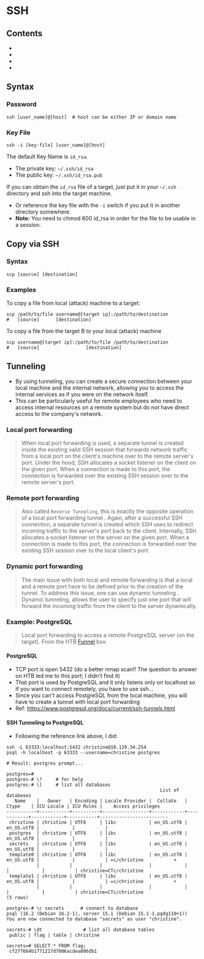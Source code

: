 # SSH

## Contents
- []()
- []()
- []()
- []()

## Syntax

### Password
```
ssh [user_name]@[host]  # host can be either IP or domain name
```

### Key File
```
ssh -i [key-file] [user_name]@[host]
```

The default Key Name is `id_rsa`.
- The private key: `~/.ssh/id_rsa`
- The public key: `~/.ssh/id_rsa.pub`

If you can obtain the `id_rsa` file of a target, just put it in your `~/.ssh` directory and ssh into the target machine. 
- Or reference the key file with the `-i` switch if you put it in another directory somewhere.
- **Note:** You need to chmod 600 id_rsa in order for the file to be usable in a session.

## Copy via SSH

### Syntax
```
scp [source] [destination]
```

### Examples

To copy a file from local (attack) machine to a target:
```
scp /path/to/file username@[target ip]:/path/to/destination
#   [source]      [destination]           
```

To copy a file from the target B to your local (attack) machine
```
scp username@[target ip]:/path/to/file /path/to/destination
#   [source]                 [destination]
```

## Tunneling
- By using tunneling, you can create a secure connection between your local machine and the internal network, allowing you to access the internal services as if you were on the network itself.
- This can be particularly useful for remote employees who need to access internal resources on a remote system but do not have direct access to the company's network. 

###  Local port forwarding
> When local port forwarding is used, a separate tunnel is created inside the existing valid SSH session that forwards network traffic from a local port on the client's machine over to the remote server's port. Under the hood, SSH allocates a socket listener on the client on the given port. When a connection is made to this port, the connection is forwarded over the existing SSH session over to the remote server's port.

### Remote port forwarding
> Also called `Reverse Tunneling`, this is exactly the opposite operation of a local port forwarding tunnel . Again, after a successful SSH connection, a separate tunnel is created which SSH uses to redirect incoming traffic to the server's port back to the client. Internally, SSH allocates a socket listener on the server on the given port. When a connection is made to this port, the connection is forwarded over the existing SSH session over to the local client's port.

### Dynamic port forwarding
> The main issue with both local and remote forwarding is that a local and a remote port have to be defined prior to the creation of the tunnel. To address this issue, one can use dynamic tunneling . Dynamic tunneling, allows the user to specify just one port that will forward the incoming traffic from the client to the server dynamically.

### Example: PostgreSQL
> Local port forwarding to access a remote PostgreSQL server (on the target). From the HTB [Funnel](Hack-the-Box/00_Starting_Point/16_funnel.md) box.

#### PostgreSQL
- TCP port is open 5432 (do a better nmap scan!! The question to answer on HTB led me to this port; I didn't find it)
- That port is used by PostgreSQL and it only listens only on localhost so if you want to connect remotely, you have to use ssh...
- Since you can't access PostgreSQL from the local machine, you will have to create a tunnel with local port forwarding
- Ref: https://www.postgresql.org/docs/current/ssh-tunnels.html

#### SSH Tunneling to PostgreSQL
- Following the reference link above, I did: 
```
ssh -L 63333:localhost:5432 christine@10.129.34.254
psql -h localhost -p 63333 --username=christine postgres

# Result: postgres prompt...

postgres=# 
postgres-# \?     # for help
postgres-# \l     # list all databases
                                                        List of databases                                                                                   
   Name    |   Owner   | Encoding | Locale Provider |  Collate   |   Ctype    | ICU Locale | ICU Rules |    Access privileges                               
-----------+-----------+----------+-----------------+------------+------------+------------+-----------+-------------------------                           
 christine | christine | UTF8     | libc            | en_US.utf8 | en_US.utf8 |            |           |                                                    
 postgres  | christine | UTF8     | libc            | en_US.utf8 | en_US.utf8 |            |           |                                                    
 secrets   | christine | UTF8     | libc            | en_US.utf8 | en_US.utf8 |            |           |                                                    
 template0 | christine | UTF8     | libc            | en_US.utf8 | en_US.utf8 |            |           | =c/christine           +                           
           |           |          |                 |            |            |            |           | christine=CTc/christine                            
 template1 | christine | UTF8     | libc            | en_US.utf8 | en_US.utf8 |            |           | =c/christine           +                           
           |           |          |                 |            |            |            |           | christine=CTc/christine                            
(5 rows)  

postgres-# \c secrets      # connect to database
psql (16.2 (Debian 16.2-1), server 15.1 (Debian 15.1-1.pgdg110+1))                                                                                          
You are now connected to database "secrets" as user "christine". 

secrets-# \dt               # list all database tables
 public | flag | table | christine

secrets=# SELECT * FROM flag;
 cf277664b1771217d7006acdea006db1

```

